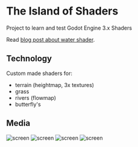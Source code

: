# The Island of Shaders
Project to learn and test Godot Engine 3.x Shaders

Read [blog post about water shader](http://krzysztofjankowski.com/blog/water-shader-in-godotengine-3.html).

## Technology
Custom made shaders for:
- terrain (heightmap, 3x textures)
- grass
- rivers (flowmap)
- butterfly's

## Media
![screen](https://i.imgur.com/YuTW4PR.png)
![screen](https://i.imgur.com/at4Ez1v.png)
![screen](https://i.imgur.com/BCkxFyv.png)
![screen](https://i.imgur.com/bblAYMp.png)
